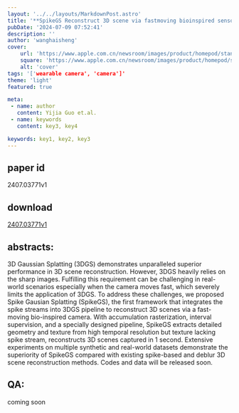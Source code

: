 ```yaml
---
layout: '../../layouts/MarkdownPost.astro'
title: '**SpikeGS Reconstruct 3D scene via fastmoving bioinspired sensors**'
pubDate: '2024-07-09 07:52:41'
description: ''
author: 'wanghaisheng'
cover:
    url: 'https://www.apple.com.cn/newsroom/images/product/homepod/standard/Apple-HomePod-hero-230118_big.jpg.large_2x.jpg'
    square: 'https://www.apple.com.cn/newsroom/images/product/homepod/standard/Apple-HomePod-hero-230118_big.jpg.large_2x.jpg'
    alt: 'cover'
tags: '['wearable camera', 'camera']' 
theme: 'light'
featured: true

meta:
 - name: author
   content: Yijia Guo et.al.
 - name: keywords
   content: key3, key4

keywords: key1, key2, key3
---
```


## paper id
2407.03771v1
## download
[2407.03771v1](http://arxiv.org/abs/2407.03771v1)
## abstracts:
3D Gaussian Splatting (3DGS) demonstrates unparalleled superior performance in 3D scene reconstruction. However, 3DGS heavily relies on the sharp images. Fulfilling this requirement can be challenging in real-world scenarios especially when the camera moves fast, which severely limits the application of 3DGS. To address these challenges, we proposed Spike Gausian Splatting (SpikeGS), the first framework that integrates the spike streams into 3DGS pipeline to reconstruct 3D scenes via a fast-moving bio-inspired camera. With accumulation rasterization, interval supervision, and a specially designed pipeline, SpikeGS extracts detailed geometry and texture from high temporal resolution but texture lacking spike stream, reconstructs 3D scenes captured in 1 second. Extensive experiments on multiple synthetic and real-world datasets demonstrate the superiority of SpikeGS compared with existing spike-based and deblur 3D scene reconstruction methods. Codes and data will be released soon.
## QA:
coming soon

